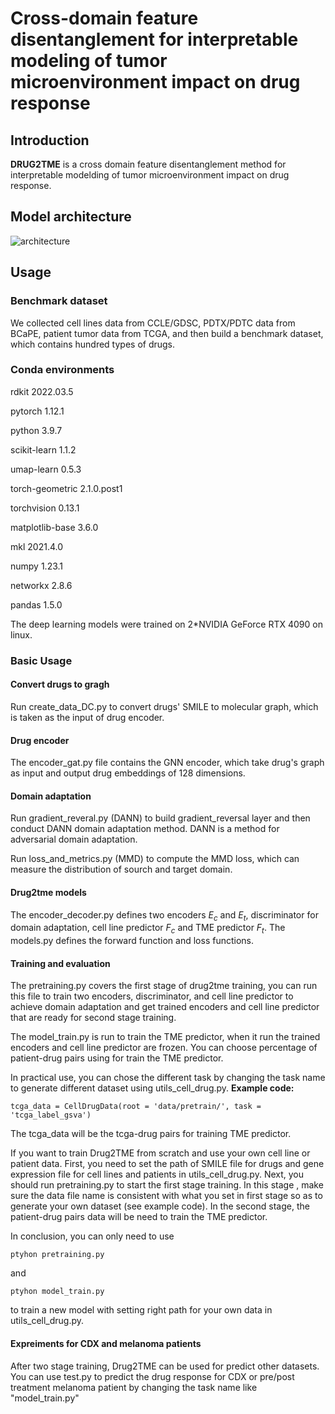 <H1> Cross-domain feature disentanglement for interpretable modeling of tumor microenvironment impact on drug response </H1>

## Introduction
**DRUG2TME** is a cross domain feature disentanglement method for  interpretable modelding of tumor microenvironment impact on drug response.
## Model architecture
![architecture](/main/image.png?raw=true)

##  Usage

### Benchmark dataset
We collected cell lines data from CCLE/GDSC, PDTX/PDTC data from BCaPE, patient tumor data from TCGA, and then build a benchmark dataset, which contains hundred types of drugs.


### Conda environments
rdkit 2022.03.5

pytorch 1.12.1

python 3.9.7

scikit-learn 1.1.2

umap-learn 0.5.3

torch-geometric 2.1.0.post1

torchvision 0.13.1

matplotlib-base 3.6.0

mkl 2021.4.0

numpy 1.23.1

networkx 2.8.6

pandas 1.5.0


The deep learning models were trained on 2*NVIDIA GeForce RTX 4090 on linux.

### Basic Usage
#### Convert drugs to gragh
Run create_data_DC.py to convert drugs' SMILE to molecular graph, which is taken as the input of drug encoder.  

#### Drug encoder
The encoder_gat.py file contains the GNN encoder, which take drug's graph as input and output drug embeddings of 128 dimensions.

#### Domain adaptation
Run gradient_reveral.py (DANN) to build gradient_reversal layer and then conduct DANN domain adaptation method. DANN is a method for adversarial domain adaptation.

Run loss_and_metrics.py (MMD) to compute the MMD loss, which can measure the distribution of sourch and target domain. 

#### Drug2tme models
The encoder_decoder.py defines two encoders $E_c$ and $E_t$, discriminator for domain adaptation, cell line predictor $F_c$ and TME predictor $F_t$. The models.py defines the forward function and loss functions.

#### Training and evaluation
The pretraining.py covers the first stage of drug2tme training, you can run this file to train two encoders, discriminator, and cell line predictor to achieve domain adaptation and get trained encoders and cell line predictor that are ready for second stage training. 

The model_train.py is run to train the TME predictor, when it run the trained encoders and cell line predictor are frozen. You can choose percentage of patient-drug pairs using for train the TME predictor.

In practical use, you can chose the different task by changing the task name to generate different dataset using utils_cell_drug.py.
<b>Example code:</b>
 
 ```tcga_data = CellDrugData(root = 'data/pretrain/', task = 'tcga_label_gsva')```
 
 The tcga_data will be the tcga-drug pairs for training TME predictor.

If you want to train Drug2TME from scratch and use your own cell line or patient data. First, you need to set the path of SMILE file for drugs and gene expression file for cell lines and patients in utils_cell_drug.py. Next, you should run pretraining.py to start the first stage training. In this stage , make sure the data file name is consistent with what you set in first stage so as to generate your own dataset (see example code). In the second stage, the patient-drug pairs data will be need to train the TME predictor. 

In conclusion, you can only need to use

 ```ptyhon pretraining.py```

and 

 ```ptyhon model_train.py``` 
 
 to train a new model with setting right path for your own data in utils_cell_drug.py.


 #### Expreiments for CDX and melanoma patients
After two stage training, Drug2TME can be used for predict other datasets. You can use test.py to predict the drug response for CDX or pre/post treatment melanoma patient by changing the task name like "model_train.py" 
